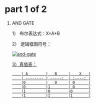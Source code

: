 # part 1 of 2

1.  AND GATE

    1） 布尔表达式：X=A*B

    2） 逻辑框图符号：
    
    <a href="https://imgbb.com/"><img src="https://image.ibb.co/ddTE8A/and-gate.png" alt="and-gate" border="0"></a><br /><a target='_blank' href='https://poetandpoem.com/poverty'>

    3）真值表：

            | A        |   B     |    X   |
            | -------- | -----:  | :----: |
            |0         |   0     | 0      |
            |0         |1        | 0      |
            |1         |0        |0       |
            |1         |1        |1       |












